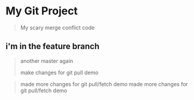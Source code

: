 # My Git Project

> My scary merge conflict code 

## i'm in the feature branch

> another master again
> 
>make changes for git pull demo

> made more changes for git pull/fetch demo
> made more changes for git pull/fetch demo
